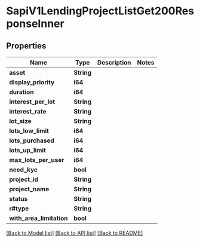 # SapiV1LendingProjectListGet200ResponseInner

## Properties

Name | Type | Description | Notes
------------ | ------------- | ------------- | -------------
**asset** | **String** |  | 
**display_priority** | **i64** |  | 
**duration** | **i64** |  | 
**interest_per_lot** | **String** |  | 
**interest_rate** | **String** |  | 
**lot_size** | **String** |  | 
**lots_low_limit** | **i64** |  | 
**lots_purchased** | **i64** |  | 
**lots_up_limit** | **i64** |  | 
**max_lots_per_user** | **i64** |  | 
**need_kyc** | **bool** |  | 
**project_id** | **String** |  | 
**project_name** | **String** |  | 
**status** | **String** |  | 
**r#type** | **String** |  | 
**with_area_limitation** | **bool** |  | 

[[Back to Model list]](../README.md#documentation-for-models) [[Back to API list]](../README.md#documentation-for-api-endpoints) [[Back to README]](../README.md)


